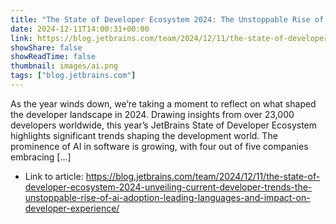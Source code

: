 ```yaml
---
title: "The State of Developer Ecosystem 2024: The Unstoppable Rise of AI, Leading Languages, and Impact on Developer Experience"
date: 2024-12-11T14:00:31+00:00
link: https://blog.jetbrains.com/team/2024/12/11/the-state-of-developer-ecosystem-2024-unveiling-current-developer-trends-the-unstoppable-rise-of-ai-adoption-leading-languages-and-impact-on-developer-experience/
showShare: false
showReadTime: false
thumbnail: images/ai.png
tags: ["blog.jetbrains.com"]
---
```

As the year winds down, we’re taking a moment to reflect on what shaped the developer landscape in 2024. Drawing insights from over 23,000 developers worldwide, this year’s JetBrains State of Developer Ecosystem highlights significant trends shaping the development world. The prominence of AI in software is growing, with four out of five companies embracing […]

- Link to article: https://blog.jetbrains.com/team/2024/12/11/the-state-of-developer-ecosystem-2024-unveiling-current-developer-trends-the-unstoppable-rise-of-ai-adoption-leading-languages-and-impact-on-developer-experience/
